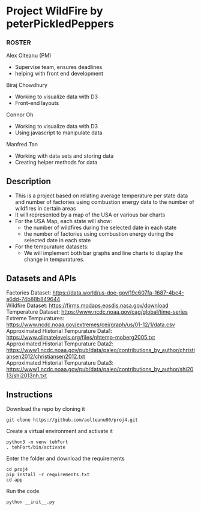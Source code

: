 # Project WildFire by peterPickledPeppers

### ROSTER
Alex Olteanu (PM)
- Supervise team, ensures deadlines
- helping with front end development

Biraj Chowdhury
- Working to visualize data with D3
- Front-end layouts

Connor Oh
- Working to visualize data with D3
- Using javascript to manipulate data

Manfred Tan
- Working with data sets and storing data
- Creating helper methods for data

## Description
- This is a project based on relating average temperature per state data and number of factories using combustion energy data to the number of wildfires in certain areas
- It will represented by a map of the USA or various bar charts
- For the USA Map, each state will show:
  * the number of wildfires during the selected date in each state
  * the number of factories using combustion energy during the selected date in each state
- For the tempurature datasets:
  * We will implement both bar graphs and line charts to display the change in tempuratures.

## Datasets and APIs
Factories Dataset: https://data.world/us-doe-gov/19c607fa-1687-4bc4-a6dd-74b88b849644 <br />
Wildfire Dataset: https://firms.modaps.eosdis.nasa.gov/download <br />
Temperature Dataset: https://www.ncdc.noaa.gov/cag/global/time-series <br />
Extreme Tempuratures: https://www.ncdc.noaa.gov/extremes/cei/graph/us/01-12/1/data.csv <br />
Approximated Historial Tempurature Data1: https://www.climatelevels.org/files/nhtemp-moberg2005.txt <br />
Approximated Historial Tempurature Data2: https://www1.ncdc.noaa.gov/pub/data/paleo/contributions_by_author/christiansen2012/christiansen2012.txt <br />
Approximated Historial Tempurature Data3: https://www1.ncdc.noaa.gov/pub/data/paleo/contributions_by_author/shi2013/shi2013nh.txt <br />

## Instructions

Download the repo by cloning it
```
git clone https://github.com/aolteanu00/proj4.git
```
Create a virtual environment and activate it
```
python3 -m venv tehFort
. tehFort/bin/activate
```

Enter the folder and download the requirements
```
cd proj4
pip install -r requirements.txt
cd app
```

Run the code
```
python __init__.py
```
